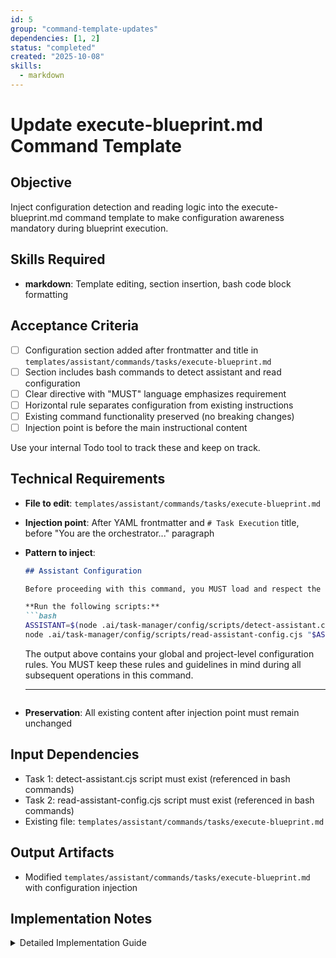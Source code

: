 ```yaml
---
id: 5
group: "command-template-updates"
dependencies: [1, 2]
status: "completed"
created: "2025-10-08"
skills:
  - markdown
---
```

# Update execute-blueprint.md Command Template

## Objective
Inject configuration detection and reading logic into the execute-blueprint.md command template to make configuration awareness mandatory during blueprint execution.

## Skills Required
- **markdown**: Template editing, section insertion, bash code block formatting

## Acceptance Criteria
- [ ] Configuration section added after frontmatter and title in `templates/assistant/commands/tasks/execute-blueprint.md`
- [ ] Section includes bash commands to detect assistant and read configuration
- [ ] Clear directive with "MUST" language emphasizes requirement
- [ ] Horizontal rule separates configuration from existing instructions
- [ ] Existing command functionality preserved (no breaking changes)
- [ ] Injection point is before the main instructional content

Use your internal Todo tool to track these and keep on track.

## Technical Requirements
- **File to edit**: `templates/assistant/commands/tasks/execute-blueprint.md`
- **Injection point**: After YAML frontmatter and `# Task Execution` title, before "You are the orchestrator..." paragraph
- **Pattern to inject**:
  ```markdown
  ## Assistant Configuration

  Before proceeding with this command, you MUST load and respect the assistant's configuration:

  **Run the following scripts:**
  ```bash
  ASSISTANT=$(node .ai/task-manager/config/scripts/detect-assistant.cjs)
  node .ai/task-manager/config/scripts/read-assistant-config.cjs "$ASSISTANT"
  ```

  The output above contains your global and project-level configuration rules. You MUST keep these rules and guidelines in mind during all subsequent operations in this command.

  ---
  ```
- **Preservation**: All existing content after injection point must remain unchanged

## Input Dependencies
- Task 1: detect-assistant.cjs script must exist (referenced in bash commands)
- Task 2: read-assistant-config.cjs script must exist (referenced in bash commands)
- Existing file: `templates/assistant/commands/tasks/execute-blueprint.md`

## Output Artifacts
- Modified `templates/assistant/commands/tasks/execute-blueprint.md` with configuration injection

## Implementation Notes

<details>
<summary>Detailed Implementation Guide</summary>

### Current File Structure

The file currently has:
```markdown
---
argument-hint: [plan-ID]
description: Execute the task in the plan
---
# Task Execution

You are the orchestrator responsible for executing all tasks...
[rest of content]
```

### Target File Structure

After injection:
```markdown
---
argument-hint: [plan-ID]
description: Execute the task in the plan
---
# Task Execution

## Assistant Configuration

Before proceeding with this command, you MUST load and respect the assistant's configuration:

**Run the following scripts:**
```bash
ASSISTANT=$(node .ai/task-manager/config/scripts/detect-assistant.cjs)
node .ai/task-manager/config/scripts/read-assistant-config.cjs "$ASSISTANT"
```

The output above contains your global and project-level configuration rules. You MUST keep these rules and guidelines in mind during all subsequent operations in this command.

---

You are the orchestrator responsible for executing all tasks...
[rest of existing content]
```

### Implementation Steps

1. **Read the file**: Load `templates/assistant/commands/tasks/execute-blueprint.md`
2. **Locate injection point**: Find the line "# Task Execution"
3. **Insert configuration section**: Add the configuration block after the title
4. **Verify structure**: Ensure bash code block is properly formatted
5. **Test syntax**: Verify markdown renders correctly

### Key Points

- **Identical pattern**: Use same configuration section as other commands for consistency
- **MUST language**: Use strong directive language to emphasize requirement
- **Visual separation**: Horizontal rule (---) separates config from instructions
- **Non-breaking**: Existing content flows naturally after injection
- **Critical importance**: This command orchestrates execution, so configuration awareness is essential

### Testing After Implementation

1. **Syntax check**: Render markdown in a viewer to verify formatting
2. **Script execution**: Manually run the bash commands to verify they work
3. **Integration test**: Use the updated command template with `/tasks:execute-blueprint` to verify configuration loads

</details>
